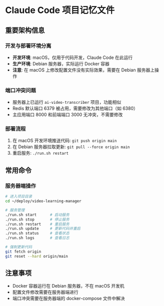 # Claude Code 项目记忆文件

## 重要架构信息

### 开发与部署环境分离
- **开发环境**: macOS，仅用于代码开发，Claude Code 在此运行
- **生产环境**: Debian 服务器，实际运行 Docker 容器
- **注意**: 在 macOS 上修改配置文件没有实际效果，需要在 Debian 服务器上操作

### 端口冲突问题
- 服务器上已运行 `ai-video-transcriber` 项目，功能相似
- Redis 默认端口 6379 被占用，需要修改为其他端口（如 6380）
- 主应用端口 8000 和前端端口 3000 无冲突，不需要修改

### 部署流程
1. 在 macOS 开发环境推送代码: `git push origin main`
2. 在 Debian 服务器拉取更新: `git pull --force origin main`
3. 重启服务: `./run.sh restart`

## 常用命令

### 服务器端操作
```bash
# 进入项目目录
cd ~/deploy/video-learning-manager

# 服务管理
./run.sh start      # 启动服务
./run.sh stop       # 停止服务  
./run.sh restart    # 重启服务
./run.sh update     # 更新代码并重启
./run.sh status     # 查看状态
./run.sh logs       # 查看日志

# 强制更新代码
git fetch origin
git reset --hard origin/main
```

## 注意事项
- Docker 容器运行在 Debian 服务器，不在 macOS 开发机
- 配置文件修改需要在服务器端进行
- 端口冲突需要在服务器端的 docker-compose 文件中解决